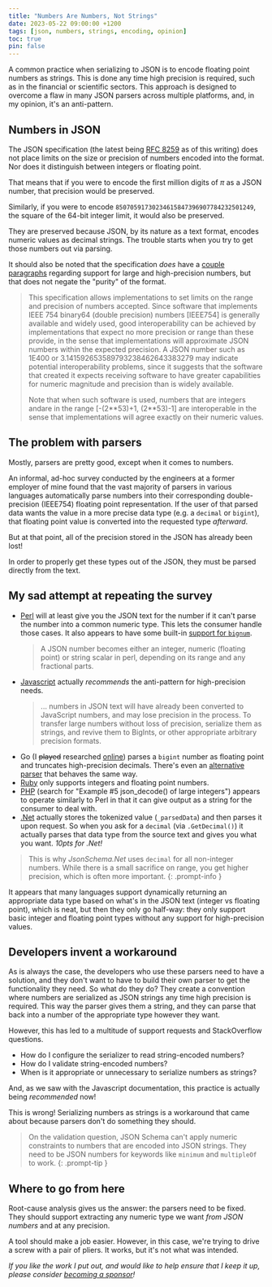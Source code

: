 ```yaml
---
title: "Numbers Are Numbers, Not Strings"
date: 2023-05-22 09:00:00 +1200
tags: [json, numbers, strings, encoding, opinion]
toc: true
pin: false
---
```


A common practice when serializing to JSON is to encode floating point numbers as strings.  This is done any time high precision is required, such as in the financial or scientific sectors.  This approach is designed to overcome a flaw in many JSON parsers across multiple platforms, and, in my opinion, it's an anti-pattern.

## Numbers in JSON

The JSON specification (the latest being [RFC 8259](https://www.rfc-editor.org/rfc/rfc8259) as of this writing) does not place limits on the size or precision of numbers encoded into the format.  Nor does it distinguish between integers or floating point.

That means that if you were to encode the first million digits of _π_ as a JSON number, that precision would be preserved.

Similarly, if you were to encode `85070591730234615847396907784232501249`, the square of the 64-bit integer limit, it would also be preserved.

They are preserved because JSON, by its nature as a text format, encodes numeric values as decimal strings.  The trouble starts when you try to get those numbers out via parsing.

It should also be noted that the specification _does_ have a [couple paragraphs](https://www.rfc-editor.org/rfc/rfc8259#section-6) regarding support for large and high-precision numbers, but that does not negate the "purity" of the format.

> This specification allows implementations to set limits on the range and precision of numbers accepted.  Since software that implements IEEE 754 binary64 (double precision) numbers [IEEE754] is generally available and widely used, good interoperability can be achieved by implementations that expect no more precision or range than these provide, in the sense that implementations will approximate JSON numbers within the expected precision.  A JSON number such as 1E400 or 3.141592653589793238462643383279 may indicate potential interoperability problems, since it suggests that the software that created it expects receiving software to have greater capabilities for numeric magnitude and precision than is widely available.
>
> Note that when such software is used, numbers that are integers andare in the range [-(2\*\*53)+1, (2\*\*53)-1] are interoperable in the sense that implementations will agree exactly on their numeric values.

## The problem with parsers

Mostly, parsers are pretty good, except when it comes to numbers.

An informal, ad-hoc survey conducted by the engineers at a former employer of mine found that the vast majority of parsers in various languages automatically parse numbers into their corresponding double-precision (IEEE754) floating point representation.  If the user of that parsed data wants the value in a more precise data type (e.g. a `decimal` or `bigint`), that floating point value is converted into the requested type _afterward_.

But at that point, all of the precision stored in the JSON has already been lost!

In order to properly get these types out of the JSON, they must be parsed directly from the text.

## My sad attempt at repeating the survey

- [Perl](https://metacpan.org/pod/Cpanel::JSON::XS#number) will at least give you the JSON text for the number if it can't parse the number into a common numeric type.  This lets the consumer handle those cases.  It also appears to have some built-in [support for `bignum`](https://metacpan.org/pod/Cpanel::JSON::XS#json-=-json-%3Eallow_bignum-([enable])).
  > A JSON number becomes either an integer, numeric (floating point) or string scalar in perl, depending on its range and any fractional parts.
- [Javascript](https://developer.mozilla.org/en-US/docs/Web/JavaScript/Reference/Global_Objects/JSON/parse#the_reviver_parameter) actually _recommends_ the anti-pattern for high-precision needs.
  > ... numbers in JSON text will have already been converted to JavaScript numbers, and may lose precision in the process. To transfer large numbers without loss of precision, serialize them as strings, and revive them to BigInts, or other appropriate arbitrary precision formats.
- Go (I <s>played</s> researched [online](https://go.dev/play/p/usCx_5oESBd)) parses a `bigint` number as floating point and truncates high-precision decimals.  There's even an [alternative parser](https://github.com/buger/jsonparser#getboolean-getint-and-getfloat) that behaves the same way.
- [Ruby](https://ruby-doc.org/stdlib-3.0.1/libdoc/json/rdoc/JSON.html#module-JSON-label-Parsing+JSON+Scalars) only supports integers and floating point numbers.
- [PHP](https://www.php.net/manual/en/function.json-decode.php) (search for "Example #5 json_decode() of large integers") appears to operate similarly to Perl in that it can give output as a string for the consumer to deal with.
- [.Net](https://github.com/dotnet/runtime/blob/72fb58b3dfd4f9a40d5f3b0f87e26d9f24136570/src/libraries/System.Text.Json/src/System/Text/Json/Document/JsonDocument.cs#L609-L629) actually stores the tokenized value (`_parsedData`) and then parses it upon request.  So when you ask for a `decimal` (via `.GetDecimal()`) it actually parses that data type from the source text and gives you what you want.  _10pts for .Net!_

> This is why _JsonSchema.Net_ uses `decimal` for all non-integer numbers.  While there is a small sacrifice on range, you get higher precision, which is often more important.
{: .prompt-info }

It appears that many languages support dynamically returning an appropriate data type based on what's in the JSON text (integer vs floating point), which is neat, but then they only go half-way: they only support basic integer and floating point types without any support for high-precision values.

## Developers invent a workaround

As is always the case, the developers who use these parsers need to have a solution, and they don't want to have to build their own parser to get the functionality they need.  So what do they do?  They create a convention where numbers are serialized as JSON strings any time high precision is required.  This way the parser gives them a string, and they can parse that back into a number of the appropriate type however they want.

However, this has led to a multitude of support requests and StackOverflow questions.

- How do I configure the serializer to read string-encoded numbers?
- How do I validate string-encoded numbers?
- When is it appropriate or unnecessary to serialize numbers as strings?

And, as we saw with the Javascript documentation, this practice is actually being _recommended_ now!

This is wrong!  Serializing numbers as strings is a workaround that came about because parsers don't do something they should.

> On the validation question, JSON Schema can't apply numeric constraints to numbers that are encoded into JSON strings.  They need to be JSON numbers for keywords like `minimum` and `multipleOf` to work.
{: .prompt-tip }

## Where to go from here

Root-cause analysis gives us the answer:  the parsers need to be fixed.  They should support extracting any numeric type we want _from JSON numbers_ and at any precision.

A tool should make a job easier.  However, in this case, we're trying to drive a screw with a pair of pliers.  It works, but it's not what was intended.

_If you like the work I put out, and would like to help ensure that I keep it up, please consider [becoming a sponsor](https://github.com/sponsors/gregsdennis)!_
